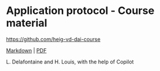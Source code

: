 [markdown]:
  https://github.com/heig-vd-dai-course/heig-vd-dai-course/blob/main/09-application-protocol/COURSE_MATERIAL.md#practical-content
[pdf]:
  https://heig-vd-dai-course.github.io/heig-vd-dai-course/09-application-protocol/09-application-protocol-course-material.pdf

# Application protocol - Course material

<https://github.com/heig-vd-dai-course>

[Markdown][markdown] | [PDF][pdf]

L. Delafontaine and H. Louis, with the help of Copilot
